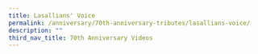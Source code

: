 ```yaml
---
title: Lasallians' Voice
permalink: /anniversary/70th-anniversary-tributes/lasallians-voice/
description: ""
third_nav_title: 70th Anniversary Videos
---
```

